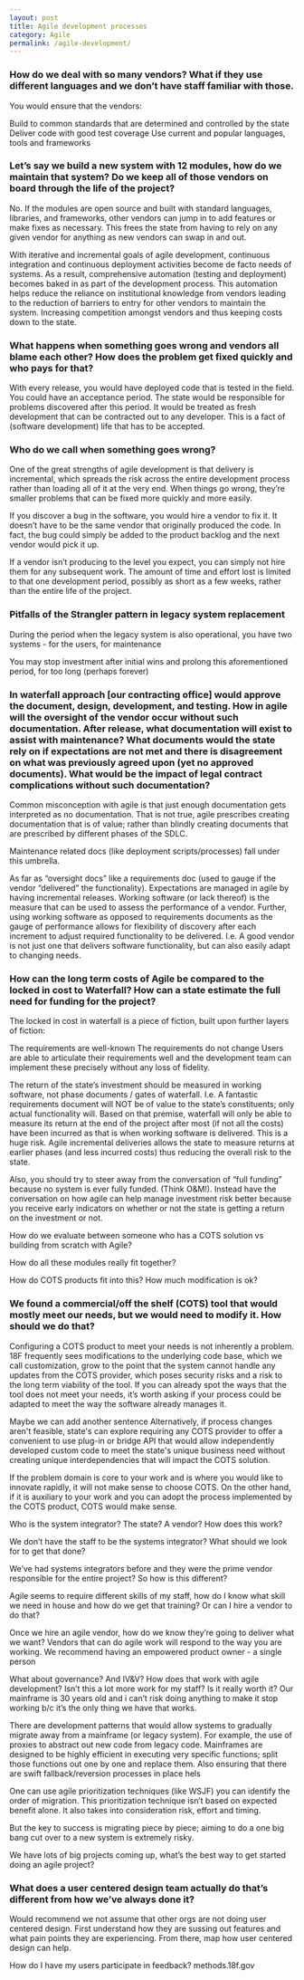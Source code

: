 ```yaml
---
layout: post
title: Agile development processes
category: Agile
permalink: /agile-development/
---
```



### How do we deal with so many vendors? What if they use different languages and we don’t have staff familiar with those.

You would ensure that the vendors:

Build to common standards that are determined and controlled by the state
Deliver code with good test coverage
Use current and popular languages, tools and frameworks

### Let’s say we build a new system with 12 modules, how do we maintain that system? Do we keep all of those vendors on board through the life of the project?

No. If the modules are open source and built with standard languages, libraries, and frameworks, other vendors can jump in to add features or make fixes as necessary. This frees the state from having to rely on any given vendor for anything as new vendors can swap in and out.

With iterative and incremental goals of agile development, continuous integration and continuous deployment activities become de facto needs of systems.  As a result, comprehensive automation (testing and deployment) becomes baked in as part of the development process.  This automation helps reduce the reliance on institutional knowledge from vendors leading to the reduction of barriers to entry for other vendors to maintain the system.  Increasing competition amongst vendors and thus keeping costs down to the state.

### What happens when something goes wrong and vendors all blame each other? How does the problem get fixed quickly and who pays for that?

With every release, you would have deployed code that is tested in the field. You could have an acceptance period. The state would be responsible for problems discovered after this period. It would be treated as fresh development that can be contracted out to any developer. This is a fact of (software development) life that has to be accepted.

### Who do we call when something goes wrong?

One of the great strengths of agile development is that delivery is incremental, which spreads the risk across the entire development process rather than loading all of it at the very end. When things go wrong, they’re smaller problems that can be fixed more quickly and more easily.

If you discover a bug in the software, you would hire a vendor to fix it. It doesn’t have to be the same vendor that originally produced the code. In fact, the bug could simply be added to the product backlog and the next vendor would pick it up.

If a vendor isn’t producing to the level you expect, you can simply not hire them for any subsequent work. The amount of time and effort lost is limited to that one development period, possibly as short as a few weeks, rather than the entire life of the project.

### Pitfalls of the Strangler pattern in legacy system replacement

During the period when the legacy system is also operational, you have two systems - for the users, for maintenance

You may stop investment after initial wins and prolong this aforementioned period, for too long (perhaps forever)

### In waterfall approach [our contracting office] would approve the document, design, development, and testing. How in agile will the oversight of the vendor occur without such documentation. After release, what documentation will exist to assist with maintenance? What documents would the state rely on if expectations are not met and there is disagreement on what was previously agreed upon (yet no approved documents). What would be the impact of legal contract complications without such documentation?

Common misconception with agile is that just enough documentation gets interpreted as no documentation.  That is not true, agile prescribes creating documentation that is of value; rather than blindly creating documents that are prescribed by different phases of the SDLC.

Maintenance related docs (like deployment scripts/processes) fall under this umbrella.

As far as “oversight docs” like a requirements doc (used to gauge if the vendor “delivered” the functionality).  Expectations are managed in agile by having incremental releases.  Working software (or lack thereof) is the measure that can be used to assess the performance of a vendor.  Further, using working software as opposed to requirements documents as the gauge of performance allows for flexibility of discovery after each increment to adjust required functionality to be delivered.  I.e. A good vendor is not just one that delivers software functionality, but can also easily adapt to changing needs.

### How can the long term costs of Agile be compared to the locked in cost to Waterfall? How can a state estimate the full need for funding for the project? 

The locked in cost in waterfall is a piece of fiction, built upon further layers of fiction:

The requirements are well-known
The requirements do not change
Users are able to articulate their requirements well and the development team can implement these precisely without any loss of fidelity.

The return of the state’s investment should be measured in working software, not phase documents / gates of waterfall.  I.e. A fantastic requirements document will NOT be of value to the state’s constituents; only actual functionality will.   Based on that premise, waterfall will only be able to measure its return at the end of the project after most (if not all the costs) have been incurred as that is when working software is delivered.  This is a huge risk.  Agile incremental deliveries allows the state to measure returns at earlier phases (and less incurred costs) thus reducing the overall risk to the state.

Also, you should try to steer away from the conversation of “full funding” because no system is ever fully funded.  (Think O&M!).  Instead have the conversation on how agile can help manage investment risk better because you receive early indicators on whether or not the state is getting a return on the investment or not.

How do we evaluate between someone who has a COTS solution vs building from scratch with Agile?

How do all these modules really fit together?

How do COTS products fit into this? How much modification is ok?

### We found a commercial/off the shelf (COTS) tool that would mostly meet our needs, but we would need to modify it. How should we do that?

Configuring a COTS product to meet your needs is not inherently a problem. 18F frequently sees modifications to the underlying code base, which we call customization, grow to the point that the system cannot handle any updates from the COTS provider, which poses security risks and a risk to the long term viability of the tool. If you can already spot the ways that the tool does not meet your needs, it’s worth asking if your process could be adapted to meet the way the software already manages it. 

Maybe we can add another sentence
Alternatively, if process changes aren't feasible, state's can explore
requiring any COTS provider to offer a convenient to use plug-in or bridge
API that would allow independently developed custom code to meet the
state's unique business need without creating unique interdependencies that
will impact the COTS solution.

If the problem domain is core to your work and is where you would like to innovate rapidly, it will not make sense to choose COTS. On the other hand, if it is auxiliary to your work and you can adopt the process implemented by the COTS product, COTS would make sense.

Who is the system integrator? The state? A vendor? How does this work?

We don’t have the staff to be the systems integrator? What should we look for to get that done? 

We’ve had systems integrators before and they were the prime vendor responsible for the entire project? So how is this different?

Agile seems to require different skills of my staff, how do I know what skill we need in house and how do we get that training? Or can I hire a vendor to do that?

Once we hire an agile vendor, how do we know they’re going to deliver what we want?
Vendors that can do agile work will respond to the way you are working. We recommend having an empowered product owner - a single person 

What about governance? And IV&V? How does that work with agile development?
Isn’t this a lot more work for my staff? Is it really worth it?
Our mainframe is 30 years old and i can’t risk doing anything to make it stop working b/c it’s the only thing we have that works.

There are development patterns that would allow systems to gradually migrate away from a mainframe (or legacy system).  For example, the use of proxies to abstract out new code from legacy code. Mainframes are designed to be highly efficient in executing very specific functions; split those functions out one by one and replace them. Also ensuring that there are swift fallback/reversion processes in place hels

One can use agile prioritization techniques (like WSJF) you can identify the order of migration.  This prioritization technique isn’t based on expected benefit alone.  It also takes into consideration risk, effort and timing.

But the key to success is migrating piece by piece;  aiming to do a one big bang cut over to a new system is extremely risky.

We have lots of big projects coming up, what’s the best way to get started doing an agile project?

### What does a user centered design team actually do that’s different from how we’ve always done it?

Would recommend we not assume that other orgs are not doing user centered design.  First understand how they are sussing out features and what pain points they are experiencing.  From there, map how user centered design can help.

How do I have my users participate in feedback?
methods.18f.gov
